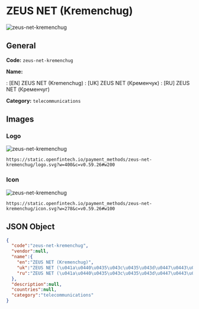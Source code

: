 
# ZEUS NET (Kremenchug) 
![zeus-net-kremenchug](https://static.openfintech.io/payment_methods/zeus-net-kremenchug/logo.svg?w=400&c=v0.59.26#w200)  

## General 
**Code:** `zeus-net-kremenchug` 
 
**Name:** 
 
:	[EN] ZEUS NET (Kremenchug) 
:	[UK] ZEUS NET (Кременчук) 
:	[RU] ZEUS NET (Кременчуг) 
 
**Category:** `telecommunications` 
 

## Images 

### Logo 
![zeus-net-kremenchug](https://static.openfintech.io/payment_methods/zeus-net-kremenchug/logo.svg?w=400&c=v0.59.26#w200)  

```
https://static.openfintech.io/payment_methods/zeus-net-kremenchug/logo.svg?w=400&c=v0.59.26#w200
```  

### Icon 
![zeus-net-kremenchug](https://static.openfintech.io/payment_methods/zeus-net-kremenchug/icon.svg?w=278&c=v0.59.26#w100)  

```
https://static.openfintech.io/payment_methods/zeus-net-kremenchug/icon.svg?w=278&c=v0.59.26#w100
```  

## JSON Object 

```json
{
  "code":"zeus-net-kremenchug",
  "vendor":null,
  "name":{
    "en":"ZEUS NET (Kremenchug)",
    "uk":"ZEUS NET (\u041a\u0440\u0435\u043c\u0435\u043d\u0447\u0443\u043a)",
    "ru":"ZEUS NET (\u041a\u0440\u0435\u043c\u0435\u043d\u0447\u0443\u0433)"
  },
  "description":null,
  "countries":null,
  "category":"telecommunications"
}
```  
